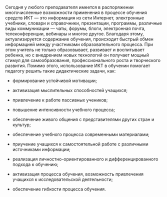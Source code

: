 Сегодня у любого преподавателя имеется в распоряжении многочисленные возможности применения в процессе обучения средств ИКТ — это информация из сети Интернет, электронные учебники, словари и справочники, презентации, программы, различные виды коммуникации — чаты, форумы, блоги, электронная почта, телеконференции, вебинары и многое другое. Благодаря этому, актуализируется содержание обучения, происходит быстрый обмен информацией между участниками образовательного процесса. При этом учитель не только образовывает, развивает и воспитывает ребенка, но с внедрением новых технологий он получает мощный стимул для самообразования, профессионального роста и творческого развития. Помимо этого, использование ИКТ в обучении помогает педагогу решить такие дидактические задачи, как:

- формирование устойчивой мотивации;

- активизация мыслительных способностей учащихся;

- привлечение к работе пассивных учеников;

- повышение интенсивности учебного процесса;

- обеспечение живого общения с представителями других стран и культур;

- обеспечение учебного процесса современными материалами;

- приучение учащихся к самостоятельной работе с различными источниками информации;

- реализация личностно-ориентированного и дифференцированного подхода к обучению;

- активизация процесса обучения, возможность привлечения учащихся к исследовательской деятельности;

- обеспечение гибкости процесса обучения.
